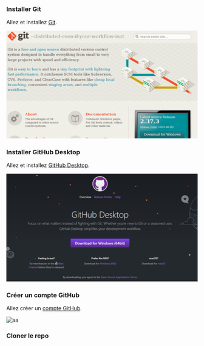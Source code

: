 ### Installer Git

Allez et installez [Git](https://git-scm.com/).

![aa](https://raw.githubusercontent.com/Dadoouu/francais/main/github/img/git-1024x576.jpg?token=GHSAT0AAAAAACOFD5TLMQAVAPRU2DU6VESEZP5ZMJQ)

### Installer GitHub Desktop

Allez et installez [GitHub Desktop](https://desktop.github.com/).

![a](https://raw.githubusercontent.com/Dadoouu/francais/main/github/img/github-desktop-1024x576.jpg?token=GHSAT0AAAAAACOFD5TKYTQDSBVKIPJEXLRUZP5ZNSQ)

### Créer un compte GitHub

Allez créer un [compte GitHub](https://github.com/).

![aa](https://dannyhatcher.com/wp-content/uploads/2022/09/github-account-1024x576.jpg)

### Cloner le repo

### 